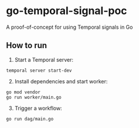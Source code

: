 # go-temporal-signal-poc
A proof-of-concept for using Temporal signals in Go

## How to run

1. Start a Temporal server:
```shell
temporal server start-dev
```

2. Install dependencies and start worker:
```shell
go mod vendor
go run worker/main.go
```

3. Trigger a workflow:
```shell
go run dag/main.go
```
